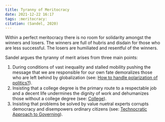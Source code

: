 ```yaml
---
title: Tyranny of Meritocracy
date: 2021-12-22 16:17
tags: :meritocracy:
citation: (Sandel, 2020)
---
```


Within a perfect meritocracy there is no room for solidarity amongst the winners and losers. The winners are full of hubris and disdain for those who are less successful. The losers are humiliated and resentful of the winners.

Sandel argues the tyranny of merit arises from three main points:

1. During conditions of vast inequality and stalled mobility pushing the message that we are responsible for our own fate demoralizes those who are left behind by globalization (see: [How to handle polarization of politics?](202112221602.md)).
2. Insisting that a college degree is the primary route to a respectable job and a decent life undermines the dignity of work and dehumanizes those without a college degree (see: [College](202112221620.md)).
3. Insisting that problems be solved by value nuetral experts corrupts democracy and disempowers ordinary citizens (see: [Technocratic Approach to Governing](202112221608.md)). 
